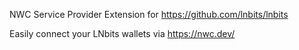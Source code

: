 NWC Service Provider Extension for https://github.com/lnbits/lnbits

Easily connect your LNbits wallets via https://nwc.dev/